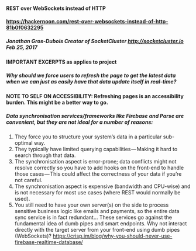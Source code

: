 #### REST over WebSockets instead of HTTP
#### https://hackernoon.com/rest-over-websockets-instead-of-http-81b0f0632295
##### Jonathan Gros-Dubois Creator of SocketCluster http://socketcluster.io Feb 25, 2017
#### IMPORTANT EXCERPTS as applies to project

##### Why should we force users to refresh the page to get the latest data when we can just as easily have that data update itself in real-time?

#### NOTE TO SELF ON ACCESSIBILITY:  Refreshing pages is an accessibility burden.  This might be a better way to go.

##### Data synchronisation services/frameworks like Firebase and Parse are convenient, but they are not ideal for a number of reasons:
1. They force you to structure your system’s data in a particular sub-optimal way.
1. They typically have limited querying capabilities — Making it hard to search through that data.
1. The synchronisation aspect is error-prone; data conflicts might not resolve correctly so you have to add hooks on the front-end to handle those cases — This could affect the correctness of your data if you’re not careful.
1. The synchronisation aspect is expensive (bandwidth and CPU-wise) and is not necessary for most use cases (where REST would normally be used).
1. You still need to have your own server(s) on the side to process sensitive business logic like emails and payments, so the entire data sync service is in fact redundant… These services go against the fundamental idea of dumb pipes and smart endpoints. Why not interact directly with the target server from your front-end using dumb pipes (WebSockets)?
https://crisp.im/blog/why-you-should-never-use-firebase-realtime-database/
